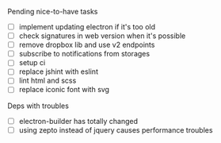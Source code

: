 Pending nice-to-have tasks
- [ ] implement updating electron if it's too old
- [ ] check signatures in web version when it's possible
- [ ] remove dropbox lib and use v2 endpoints
- [ ] subscribe to notifications from storages
- [ ] setup ci
- [ ] replace jshint with eslint
- [ ] lint html and scss
- [ ] replace iconic font with svg

Deps with troubles
- [ ] electron-builder has totally changed
- [ ] using zepto instead of jquery causes performance troubles
